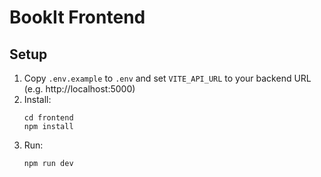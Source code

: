 # BookIt Frontend

## Setup
1. Copy `.env.example` to `.env` and set `VITE_API_URL` to your backend URL (e.g. http://localhost:5000)
2. Install:
   ```
   cd frontend
   npm install
   ```
3. Run:
   ```
   npm run dev
   ```
